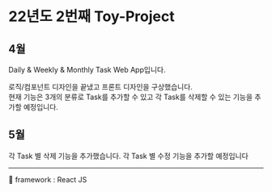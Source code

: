# 22년도 2번째 Toy-Project
## 4월
Daily & Weekly & Monthly Task Web App입니다.<br />

로직/컴포넌트 디자인을 끝냈고 프론트 디자인을 구상했습니다.<br />
현재 기능은 3개의 분류로 Task를 추가할 수 있고 각 Task를 삭제할 수 있는 기능을 추가할 예정입니다.<br />
## 5월

각 Task 별 삭제 기능을 추가했습니다.
각 Task 별 수정 기능을 추가할 예정입니다

---
🚀 framework : React JS 
